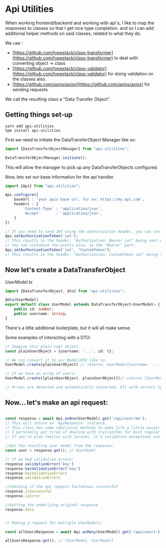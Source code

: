 # Api Utilities

When working frontend/backend and working with api's, I like to map the responses to classes so that I get nice type completion. and so I can add additional
helper methods on said classes, related to what they do.

We use :

- [https://github.com/typestack/class-transformer](https://github.com/typestack/class-transformer) to deal with converting object -> class
- [https://github.com/typestack/class-validator](https://github.com/typestack/class-validator) for doing validation on the classes also.
- [https://github.com/axios/axios](https://github.com/axios/axios) for sending requests

We call the resulting class a "Data Transfer Object".

## Getting things set-up

```
yarn add api-utilities
npm install api-utilities
```

First we need to initiate the DataTransferObject Manager like so:

```ts
import {DataTransferObjectManager} from "api-utilities";

DataTransferObjectManager.initiate();
```

This will allow the manager to pick up any DataTransferObjects configured.

Now, lets set our base information for the api handler.

```ts
import {Api} from "api-utilities";

Api.configure({
	baseUrl : 'your apis base url, for ex: https://my.api.com',
	headers : {
		'Content-Type' : 'application/json',
		'Accept'       : 'application/json',
	}
})

// If you need to send JWT using the authorization header, you can configure it above or...
Api.setAuthorizationToken('jwt');
// This results in the header: "Authorization: Bearer jwt" being sent with requests.
// You can customise the prefix also, ie the "Bearer" part.
Api.setAuthorizationToken('jwt', "CustomToken");
// This results in the header: "Authorization: CustomToken jwt" being sent with requests.
```

## Now let's create a DataTransferObject
*UserModel.ts*
```ts
import {DataTransferObject, dto} from "api-utilities";

@dto(UserModel)
export default class UserModel extends DataTransferObject<UserModel> {
	public id: number;
	public username: string;
}
```
There's a little additional boilerplate, but it will all make sense.

Some examples of interacting with a DTO:
```ts
// Imagine this plain user object:
const plainUserObject = {username: '...', id: 0};

// We can convert it to our Model/DTO like so:
UserModel.create(plainUserObject) // returns: UserModel{username: '...', id: 0}

// If we have an array of users:
UserModel.create([plainUserObject, plainUserObject])// returns [UserModel, UserModel]

// Arrays are detected and automatically converted. All with correct typings.
```

## Now... let's make an api request:

```ts

const response = await Api.asOne(UserModel).get('/api/user/me');
// This will return an `ApiResponse` instance.
// This class has some additional methods to make life a little easier
// I personally got tired of dealing with try/catches for most regular api errors
// If you're also familar with laravel, it's validation exceptions are always the same structure

//Get the resulting user model from the response:
const user = response.get(); // UserModel

// If we had validation errors:
response.validationError('key')
response.hasValidationError('key')
response.hasValidationErrors
response.validationErrors

//Checking if the api request failed/was successful
response.isSuccessful
response.isError

//Getting the underlying original response
response.data


// Making a request for multiple UserModels:

const allUsersResponse = await Api.asMany(UserModel).get('/api/users');

allUsersResponse.get(); // [UserModel, UserModel]

```
